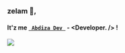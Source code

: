 ### zelam 👋, 
#### It'z me [```  Abdiza Dev  ```](https://abdiza.tech) - \<Developer. /> ! <br />
[![](https://visitcount.itsvg.in/api?id=abdisadev&label=Profile%20Views&pretty=false)](https://visitcount.itsvg.in)
